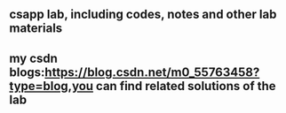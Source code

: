 ## csapp lab, including codes, notes and other lab materials
## my csdn blogs:https://blog.csdn.net/m0_55763458?type=blog,you can find related solutions of the lab

